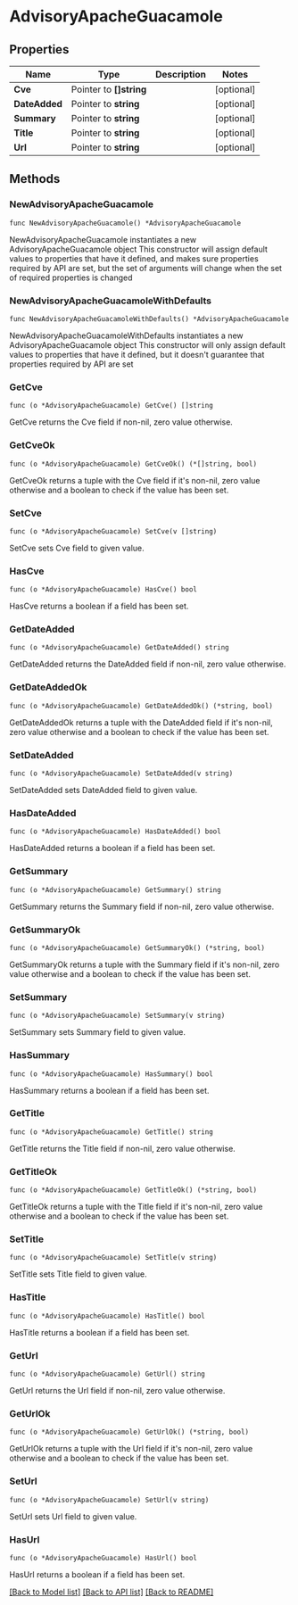 # AdvisoryApacheGuacamole

## Properties

Name | Type | Description | Notes
------------ | ------------- | ------------- | -------------
**Cve** | Pointer to **[]string** |  | [optional] 
**DateAdded** | Pointer to **string** |  | [optional] 
**Summary** | Pointer to **string** |  | [optional] 
**Title** | Pointer to **string** |  | [optional] 
**Url** | Pointer to **string** |  | [optional] 

## Methods

### NewAdvisoryApacheGuacamole

`func NewAdvisoryApacheGuacamole() *AdvisoryApacheGuacamole`

NewAdvisoryApacheGuacamole instantiates a new AdvisoryApacheGuacamole object
This constructor will assign default values to properties that have it defined,
and makes sure properties required by API are set, but the set of arguments
will change when the set of required properties is changed

### NewAdvisoryApacheGuacamoleWithDefaults

`func NewAdvisoryApacheGuacamoleWithDefaults() *AdvisoryApacheGuacamole`

NewAdvisoryApacheGuacamoleWithDefaults instantiates a new AdvisoryApacheGuacamole object
This constructor will only assign default values to properties that have it defined,
but it doesn't guarantee that properties required by API are set

### GetCve

`func (o *AdvisoryApacheGuacamole) GetCve() []string`

GetCve returns the Cve field if non-nil, zero value otherwise.

### GetCveOk

`func (o *AdvisoryApacheGuacamole) GetCveOk() (*[]string, bool)`

GetCveOk returns a tuple with the Cve field if it's non-nil, zero value otherwise
and a boolean to check if the value has been set.

### SetCve

`func (o *AdvisoryApacheGuacamole) SetCve(v []string)`

SetCve sets Cve field to given value.

### HasCve

`func (o *AdvisoryApacheGuacamole) HasCve() bool`

HasCve returns a boolean if a field has been set.

### GetDateAdded

`func (o *AdvisoryApacheGuacamole) GetDateAdded() string`

GetDateAdded returns the DateAdded field if non-nil, zero value otherwise.

### GetDateAddedOk

`func (o *AdvisoryApacheGuacamole) GetDateAddedOk() (*string, bool)`

GetDateAddedOk returns a tuple with the DateAdded field if it's non-nil, zero value otherwise
and a boolean to check if the value has been set.

### SetDateAdded

`func (o *AdvisoryApacheGuacamole) SetDateAdded(v string)`

SetDateAdded sets DateAdded field to given value.

### HasDateAdded

`func (o *AdvisoryApacheGuacamole) HasDateAdded() bool`

HasDateAdded returns a boolean if a field has been set.

### GetSummary

`func (o *AdvisoryApacheGuacamole) GetSummary() string`

GetSummary returns the Summary field if non-nil, zero value otherwise.

### GetSummaryOk

`func (o *AdvisoryApacheGuacamole) GetSummaryOk() (*string, bool)`

GetSummaryOk returns a tuple with the Summary field if it's non-nil, zero value otherwise
and a boolean to check if the value has been set.

### SetSummary

`func (o *AdvisoryApacheGuacamole) SetSummary(v string)`

SetSummary sets Summary field to given value.

### HasSummary

`func (o *AdvisoryApacheGuacamole) HasSummary() bool`

HasSummary returns a boolean if a field has been set.

### GetTitle

`func (o *AdvisoryApacheGuacamole) GetTitle() string`

GetTitle returns the Title field if non-nil, zero value otherwise.

### GetTitleOk

`func (o *AdvisoryApacheGuacamole) GetTitleOk() (*string, bool)`

GetTitleOk returns a tuple with the Title field if it's non-nil, zero value otherwise
and a boolean to check if the value has been set.

### SetTitle

`func (o *AdvisoryApacheGuacamole) SetTitle(v string)`

SetTitle sets Title field to given value.

### HasTitle

`func (o *AdvisoryApacheGuacamole) HasTitle() bool`

HasTitle returns a boolean if a field has been set.

### GetUrl

`func (o *AdvisoryApacheGuacamole) GetUrl() string`

GetUrl returns the Url field if non-nil, zero value otherwise.

### GetUrlOk

`func (o *AdvisoryApacheGuacamole) GetUrlOk() (*string, bool)`

GetUrlOk returns a tuple with the Url field if it's non-nil, zero value otherwise
and a boolean to check if the value has been set.

### SetUrl

`func (o *AdvisoryApacheGuacamole) SetUrl(v string)`

SetUrl sets Url field to given value.

### HasUrl

`func (o *AdvisoryApacheGuacamole) HasUrl() bool`

HasUrl returns a boolean if a field has been set.


[[Back to Model list]](../README.md#documentation-for-models) [[Back to API list]](../README.md#documentation-for-api-endpoints) [[Back to README]](../README.md)


